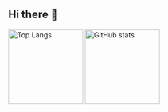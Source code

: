 ## Hi there 👋

<p align="left">
  <img alt="Top Langs" height="150px" src="https://github-readme-stats.vercel.app/api/top-langs/?username=Kdaito&layout=compact&theme=onedark" />
  <img alt="GitHub stats" height="150px" src="https://github-readme-stats.vercel.app/api?username=Kdaito&theme=onedark&show_icons=true" />
</p>

<!--
**Kdaito/Kdaito** is a ✨ _special_ ✨ repository because its `README.md` (this file) appears on your GitHub profile.

Here are some ideas to get you started:

- 🔭 I’m currently working on ...
- 🌱 I’m currently learning ...
- 👯 I’m looking to collaborate on ...
- 🤔 I’m looking for help with ...
- 💬 Ask me about ...
- 📫 How to reach me: ...
- 😄 Pronouns: ...
- ⚡ Fun fact: ...
-->
